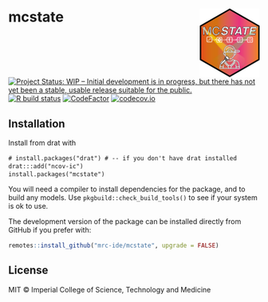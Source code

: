 # mcstate <img src='man/figures/logo.png' align="right" height="138" />

<!-- badges: start -->
[![Project Status: WIP – Initial development is in progress, but there has not yet been a stable, usable release suitable for the public.](https://www.repostatus.org/badges/latest/wip.svg)](https://www.repostatus.org/#wip)
[![R build status](https://github.com/mrc-ide/sircovid2/workflows/R-CMD-check/badge.svg)](https://github.com/mrc-ide/sircovid2/actions)
[![CodeFactor](https://www.codefactor.io/repository/github/mrc-ide/mcstate/badge)](https://www.codefactor.io/repository/github/mrc-ide/mcstate)
[![codecov.io](https://codecov.io/github/mrc-ide/mcstate/coverage.svg?branch=master)](https://codecov.io/github/mrc-ide/mcstate?branch=master)
<!-- badges: end -->

## Installation

Install from drat with

```
# install.packages("drat") # -- if you don't have drat installed
drat:::add("ncov-ic")
install.packages("mcstate")
```

You will need a compiler to install dependencies for the package, and to build any models.  Use `pkgbuild::check_build_tools()` to see if your system is ok to use.

The development version of the package can be installed directly from GitHub if you prefer with:

```r
remotes::install_github("mrc-ide/mcstate", upgrade = FALSE)
```

## License

MIT © Imperial College of Science, Technology and Medicine
